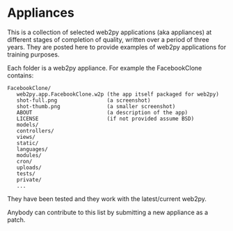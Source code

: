 # Appliances

This is a collection of selected web2py applications (aka appliances) at different stages of completion of quality, written over a period of three years. They are posted here to provide examples of web2py applications for training purposes.

Each folder is a web2py appliance. For example the FacebookClone contains:

    FacebookClone/
       web2py.app.FacebookClone.w2p (the app itself packaged for web2py)
       shot-full.png                (a screenshot)
       shot-thumb.png               (a smaller screenshot)
       ABOUT                        (a description of the app)
       LICENSE                      (if not provided assume BSD)
       models/
       controllers/
       views/
       static/
       languages/
       modules/
       cron/
       uploads/
       tests/
       private/
       ...

They have been tested and they work with the latest/current web2py.

Anybody can contribute to this list by submitting a new appliance as a patch.